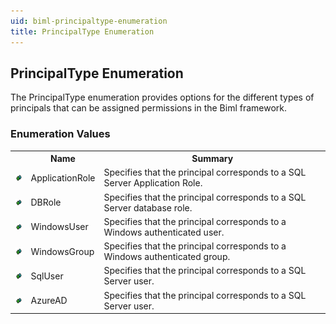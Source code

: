 ```yaml
---
uid: biml-principaltype-enumeration
title: PrincipalType Enumeration
---
```


## PrincipalType Enumeration

<div class="LanguageSummary"><div class ="SummaryItem">The PrincipalType enumeration provides options for the different types of principals that can be assigned permissions in the Biml framework.</div></div>
<div class="EnumValueGroup">

### Enumeration Values

<table id="EnumValue" class="MemberList"><tbody><tr><th class="MemberTypeIconColumnHeader">&nbsp;</th><th class="MemberNameColumnHeader">Name</th><th class="MemberSummaryColumnHeader">Summary</th></tr><tr class="cd0"><td align="center" class="MemberTypeIcon"><img src="enumValue.png"></img></td><td class="MemberName">ApplicationRole</td><td class="MemberSummary"><div class ="SummaryItem">Specifies that the principal corresponds to a SQL Server Application Role.</div></td></tr><tr class="cd1"><td align="center" class="MemberTypeIcon"><img src="enumValue.png"></img></td><td class="MemberName">DBRole</td><td class="MemberSummary"><div class ="SummaryItem">Specifies that the principal corresponds to a SQL Server database role.</div></td></tr><tr class="cd0"><td align="center" class="MemberTypeIcon"><img src="enumValue.png"></img></td><td class="MemberName">WindowsUser</td><td class="MemberSummary"><div class ="SummaryItem">Specifies that the principal corresponds to a Windows authenticated user.</div></td></tr><tr class="cd1"><td align="center" class="MemberTypeIcon"><img src="enumValue.png"></img></td><td class="MemberName">WindowsGroup</td><td class="MemberSummary"><div class ="SummaryItem">Specifies that the principal corresponds to a Windows authenticated group.</div></td></tr><tr class="cd0"><td align="center" class="MemberTypeIcon"><img src="enumValue.png"></img></td><td class="MemberName">SqlUser</td><td class="MemberSummary"><div class ="SummaryItem">Specifies that the principal corresponds to a SQL Server user.</div></td></tr><tr class="cd1"><td align="center" class="MemberTypeIcon"><img src="enumValue.png"></img></td><td class="MemberName">AzureAD</td><td class="MemberSummary"><div class ="SummaryItem">Specifies that the principal corresponds to a SQL Server user.</div></td></tr></tbody></table>
</div>